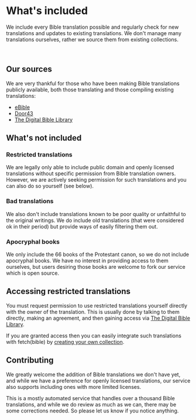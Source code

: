 
<script setup>
import VPButton from 'vitepress/dist/client/theme-default/components/VPButton.vue'
</script>


# What's included
We include every Bible translation possible and regularly check for new translations and updates to existing translations. We don't manage many translations ourselves, rather we source them from existing collections.

<p>
    <VPButton href='/content/languages/' text="Languages" theme='alt'></VPButton>
    &nbsp;
    <VPButton href='/content/bibles/' text="Bibles" theme='alt'></VPButton>
</p>

## Our sources
We are very thankful for those who have been making Bible translations publicly available, both those translating and those compiling existing translations:

 * [eBible](https://ebible.org/Scriptures/)
 * [Door43](https://door43.org/)
 * [The Digital Bible Library](https://thedigitalbiblelibrary.org/)

## What's not included

### Restricted translations
We are legally only able to include public domain and openly licensed translations without specific permission from Bible translation owners. However, we are actively seeking permission for such translations and you can also do so yourself (see below).

### Bad translations
We also don't include translations known to be poor quality or unfaithful to the original writings. We do include old translations (that were considered ok in their period) but provide ways of easily filtering them out.

### Apocryphal books
We only include the 66 books of the Protestant canon, so we do not include apocryphal books. We have no interest in providing access to them ourselves, but users desiring those books are welcome to fork our service which is open source.


## Accessing restricted translations
You must request permission to use restricted translations yourself directly with the owner of the translation. This is usually done by talking to them directly, making an agreement, and then gaining access via [The Digital Bible Library](https://thedigitalbiblelibrary.org/).

If you are granted access then you can easily integrate such translations with fetch(bible) by [creating your own collection](/access/collections/).


## Contributing
We greatly welcome the addition of Bible translations we don't have yet, and while we have a preference for openly licensed translations, our service also supports including ones with more limited licenses.

This is a mostly automated service that handles over a thousand Bible translations, and while we do review as much as we can, there may be some corrections needed. So please let us know if you notice anything.

<p><VPButton href='https://gracious.tech/support/' text="Contact us" theme='alt'></VPButton></p>
